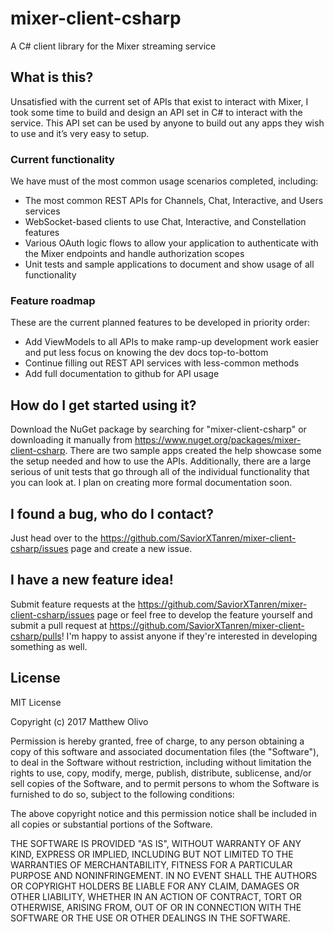 # mixer-client-csharp
A C# client library for the Mixer streaming service

## What is this?
Unsatisfied with the current set of APIs that exist to interact with Mixer, I took some time to build and design an API set in C# to interact with the service. This API set can be used by anyone to build out any apps they wish to use and it’s very easy to setup.

### Current functionality
We have must of the most common usage scenarios completed, including:
- The most common REST APIs for Channels, Chat, Interactive, and Users services
- WebSocket-based clients to use Chat, Interactive, and Constellation features
- Various OAuth logic flows to allow your application to authenticate with the Mixer endpoints and handle authorization scopes
- Unit tests and sample applications to document and show usage of all functionality

### Feature roadmap
These are the current planned features to be developed in priority order:
- Add ViewModels to all APIs to make ramp-up development work easier and put less focus on knowing the dev docs top-to-bottom
- Continue filling out REST API services with less-common methods
- Add full documentation to github for API usage

## How do I get started using it?
Download the NuGet package by searching for "mixer-client-csharp" or downloading it manually from https://www.nuget.org/packages/mixer-client-csharp. There are two sample apps created the help showcase some the setup needed and how to use the APIs. Additionally, there are a large serious of unit tests that go through all of the individual functionality that you can look at. I plan on creating more formal documentation soon.

## I found a bug, who do I contact?
Just head over to the https://github.com/SaviorXTanren/mixer-client-csharp/issues page and create a new issue.

## I have a new feature idea!
Submit feature requests at the https://github.com/SaviorXTanren/mixer-client-csharp/issues page or feel free to develop the feature yourself and submit a pull request at https://github.com/SaviorXTanren/mixer-client-csharp/pulls! I'm happy to assist anyone if they're interested in developing something as well.

## License
MIT License

Copyright (c) 2017 Matthew Olivo

Permission is hereby granted, free of charge, to any person obtaining a copy of this software and associated documentation files (the "Software"), to deal in the Software without restriction, including without limitation the rights to use, copy, modify, merge, publish, distribute, sublicense, and/or sell copies of the Software, and to permit persons to whom the Software is furnished to do so, subject to the following conditions:

The above copyright notice and this permission notice shall be included in all copies or substantial portions of the Software.

THE SOFTWARE IS PROVIDED "AS IS", WITHOUT WARRANTY OF ANY KIND, EXPRESS OR IMPLIED, INCLUDING BUT NOT LIMITED TO THE WARRANTIES OF MERCHANTABILITY, FITNESS FOR A PARTICULAR PURPOSE AND NONINFRINGEMENT. IN NO EVENT SHALL THE AUTHORS OR COPYRIGHT HOLDERS BE LIABLE FOR ANY CLAIM, DAMAGES OR OTHER LIABILITY, WHETHER IN AN ACTION OF CONTRACT, TORT OR OTHERWISE, ARISING FROM, OUT OF OR IN CONNECTION WITH THE SOFTWARE OR THE USE OR OTHER DEALINGS IN THE SOFTWARE.
